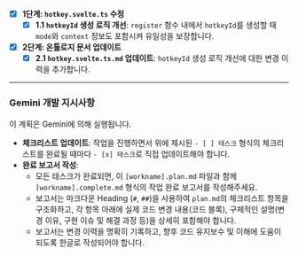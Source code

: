 - [x] **1단계: `hotkey.svelte.ts` 수정**
    - [x] **1.1 `hotkeyId` 생성 로직 개선**: `register` 함수 내에서 `hotkeyId`를 생성할 때 `mode`와 `context` 정보도 포함시켜 유일성을 보장합니다.

- [x] **2단계: 온톨로지 문서 업데이트**
    - [x] **2.1 `hotkey.svelte.ts.md` 업데이트**: `hotkeyId` 생성 로직 개선에 대한 변경 이력을 추가합니다.

---
### **Gemini 개발 지시사항**

이 계획은 Gemini에 의해 실행됩니다.

- **체크리스트 업데이트**: 작업을 진행하면서 위에 제시된 `- [ ] 태스크` 형식의 체크리스트를 완료될 때마다 `- [x] 태스크`로 직접 업데이트해야 합니다.
- **완료 보고서 작성**:
  - 모든 태스크가 완료되면, 이 `[workname].plan.md` 파일과 함께 `[workname].complete.md` 형식의 작업 완료 보고서를 작성해주세요.
  - 보고서는 마크다운 Heading (`#`, `##`)을 사용하여 `plan.md`의 체크리스트 항목을 구조화하고, 각 항목 아래에 실제 코드 변경 내용(코드 블록), 구체적인 설명(변경 이유, 구현 이슈 및 해결 과정 등)을 상세히 포함해야 합니다.
  - 보고서는 변경 이력을 명확히 기록하고, 향후 코드 유지보수 및 이해에 도움이 되도록 한글로 작성되어야 합니다.
